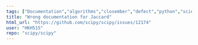 ```yaml
---
tags: ["Documentation","algorithms","closember","defect","python","scientific-computing","scipy","scipy.spatial"]
title: "Wrong documentation for Jaccard"
html_url: "https://github.com/scipy/scipy/issues/12174"
user: "HKH515"
repo: "scipy/scipy"
---
```


